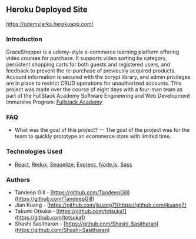 ## Heroku Deployed Site
https://udemylarks.herokuapp.com/

### Introduction

GraceShopper is a udemy-style e-commerce learning platform offering video courses for purchase. It supports video sorting by category, persistent shopping carts for both guests and registered users, and feedback to prevent the re-purchase of previously acquired products. Account information is secured with the bcrypt library, and admin privileges are in place to restrict CRUD operations for unauthorized accounts. This project was made over the course of eight days with a four-man team as part of the FullStack Academy Software Engineering and Web Development Immersive Program: [Fullstack Academy](https://www.fullstackacademy.com/programs/coding-bootcamp)

### FAQ

- What was the goal of this project? — The goal of the project was for the team to quickly prototype an ecommerce store with limited time.

### Technologies Used

- [React,](https://reactjs.org/) [Redux,](https://redux.js.org/) [Sequelize,](https://sequelize.org/) [Express,](https://expressjs.com/) [Node.js,](https://nodejs.org/en/) [Sass](https://sass-lang.com/)

### Authors

- Tandeep Gill - [https://github.com/TandeepGill](https://github.com/TandeepGill)
- Jian Kuang - [https://github.com/jkuang7](https://github.com/jkuang7)
- Takumi Otsuka - [https://github.com/totsuka1](https://github.com/totsuka1)
- Shashi Sasitharan - [https://github.com/Shashi-Sasitharan](https://github.com/Shashi-Sasitharan)
